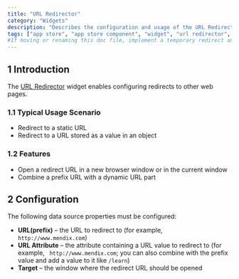 ```yaml
---
title: "URL Redirector"
category: "Widgets"
description: "Describes the configuration and usage of the URL Redirector widget, which is available in the Mendix Marketplace."
tags: ["app store", "app store component", "widget", "url redirector", "url", "static", "dynamic", "platform support"]
#If moving or renaming this doc file, implement a temporary redirect and let the respective team know they should update the URL in the product. See Mapping to Products for more details.
---
```


## 1 Introduction

The [URL Redirector](https://appstore.home.mendix.com/link/app/113/) widget enables configuring redirects to other web pages.

### 1.1 Typical Usage Scenario

* Redirect to a static URL
* Redirect to a URL stored as a value in an object

### 1.2 Features

* Open a redirect URL in a new browser window or in the current window
* Combine a prefix URL with a dynamic URL part

## 2 Configuration

The following data source properties must be configured:

* **URL(prefix)** – the URL to redirect to (for example, `http://www.mendix.com`)
* **URL Attribute** – the attribute containing a URL value to redirect to (for example, ` http://www.mendix.com`; you can also combine with the prefix value and add a value to it like `/learn`)
* **Target** – the window where the redirect URL should be opened
